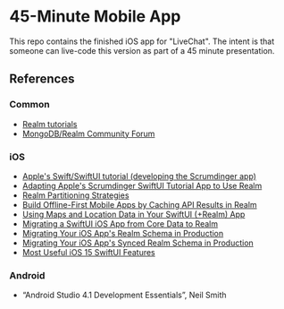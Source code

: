 # 45-Minute Mobile App

This repo contains the finished iOS app for "LiveChat". The intent is that someone can live-code this version as part of a 45 minute presentation.

## References
### Common
- [Realm tutorials](https://docs.mongodb.com/realm/sdk/)
- [MongoDB/Realm Community Forum](https://developer.mongodb.com/community/forums/)

### iOS
- [Apple's Swift/SwiftUI tutorial (developing the Scrumdinger app)](https://developer.apple.com/tutorials/app-dev-training)
- [Adapting Apple's Scrumdinger SwiftUI Tutorial App to Use Realm](https://developer.mongodb.com/how-to/realm-swiftui-scrumdinger-migration/)
- [Realm Partitioning Strategies](https://developer.mongodb.com/how-to/realm-partitioning-strategies/)
- [Build Offline-First Mobile Apps by Caching API Results in Realm](https://www.mongodb.com/developer/how-to/realm-api-cache/)
- [Using Maps and Location Data in Your SwiftUI (+Realm) App](https://www.mongodb.com/developer/how-to/realm-swiftui-maps-location/)
- [Migrating a SwiftUI iOS App from Core Data to Realm](https://www.mongodb.com/developer/how-to/realm-migrate-from-core-data-swiftui/)
- [Migrating Your iOS App's Realm Schema in Production](https://www.mongodb.com/developer/how-to/realm-schema-migration/)
- [Migrating Your iOS App's Synced Realm Schema in Production](https://www.mongodb.com/developer/how-to/realm-sync-migration/)
- [Most Useful iOS 15 SwiftUI Features](https://www.mongodb.com/developer/how-to/realm-ios15-swiftui/)

### Android
- “Android Studio 4.1 Development Essentials”, Neil Smith
